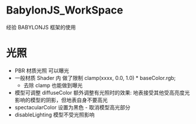 # BabylonJS_WorkSpace
经验 BABYLONJS 框架的使用
# 光照
* PBR 材质光照 可以曝光
* 一般材质 Shader 内 做了限制 clamp(xxxx, 0.0, 1.0) * baseColor.rgb;
    + 去除 clamp 也能做到曝光
* 模型可调整 diffuseColor 额外调整有光照时的效果: 地表接受其他受高亮度光影响的模型的阴影，但地表自身不要高光
* spectacularColor 设置为黑色 - 取消模型高光部分
* disableLighting 模型不受光照影响